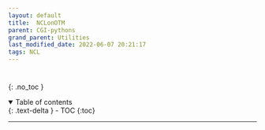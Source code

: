 ```yaml
---
layout: default
title:  NCLonOTM
parent: CGI-pythons
grand_parent: Utilities
last_modified_date: 2022-06-07 20:21:17
tags: NCL
---
```

# 
{: .no_toc }

<details open markdown="block">
  <summary>
    Table of contents
  </summary>
  {: .text-delta }
- TOC
{:toc}
</details>

---
